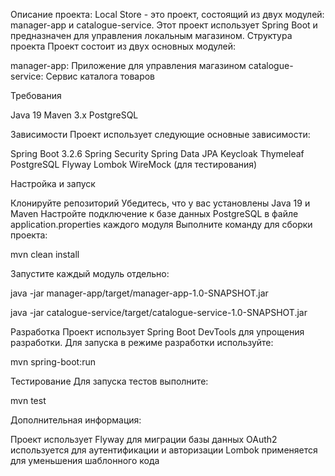 Описание проекта: 
Local Store - это проект, состоящий из двух модулей: manager-app и catalogue-service. Этот проект использует Spring Boot и предназначен для управления локальным магазином.
Структура проекта
Проект состоит из двух основных модулей:

manager-app: Приложение для управления магазином
catalogue-service: Сервис каталога товаров

Требования

Java 19
Maven 3.x
PostgreSQL

Зависимости
Проект использует следующие основные зависимости:

Spring Boot 3.2.6
Spring Security
Spring Data JPA
Keycloak
Thymeleaf
PostgreSQL
Flyway
Lombok
WireMock (для тестирования)

Настройка и запуск

Клонируйте репозиторий
Убедитесь, что у вас установлены Java 19 и Maven
Настройте подключение к базе данных PostgreSQL в файле application.properties каждого модуля
Выполните команду для сборки проекта:

mvn clean install

Запустите каждый модуль отдельно:

java -jar manager-app/target/manager-app-1.0-SNAPSHOT.jar

java -jar catalogue-service/target/catalogue-service-1.0-SNAPSHOT.jar



Разработка
Проект использует Spring Boot DevTools для упрощения разработки. Для запуска в режиме разработки используйте:

mvn spring-boot:run

Тестирование
Для запуска тестов выполните:

mvn test

Дополнительная информация:

Проект использует Flyway для миграции базы данных
OAuth2 используется для аутентификации и авторизации
Lombok применяется для уменьшения шаблонного кода
